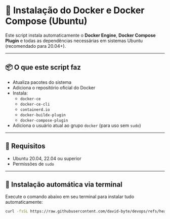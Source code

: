 # 🚀 Instalação do Docker e Docker Compose (Ubuntu)

Este script instala automaticamente o **Docker Engine**, **Docker Compose Plugin** e todas as dependências necessárias em sistemas Ubuntu (recomendado para 20.04+).

---

## 📦 O que este script faz

- Atualiza pacotes do sistema
- Adiciona o repositório oficial do Docker
- Instala:
  - `docker-ce`
  - `docker-ce-cli`
  - `containerd.io`
  - `docker-buildx-plugin`
  - `docker-compose-plugin`
- Adiciona o usuário atual ao grupo `docker` (para uso sem `sudo`)

---

## 🧪 Requisitos

- Ubuntu 20.04, 22.04 ou superior
- Permissões de `sudo`

---

## 🔧 Instalação automática via terminal

Execute o comando abaixo em seu terminal para instalar tudo automaticamente:

```bash
curl -fsSL https://raw.githubusercontent.com/david-byte/devops/refs/heads/main/docker/install-docker.sh | sudo bash
